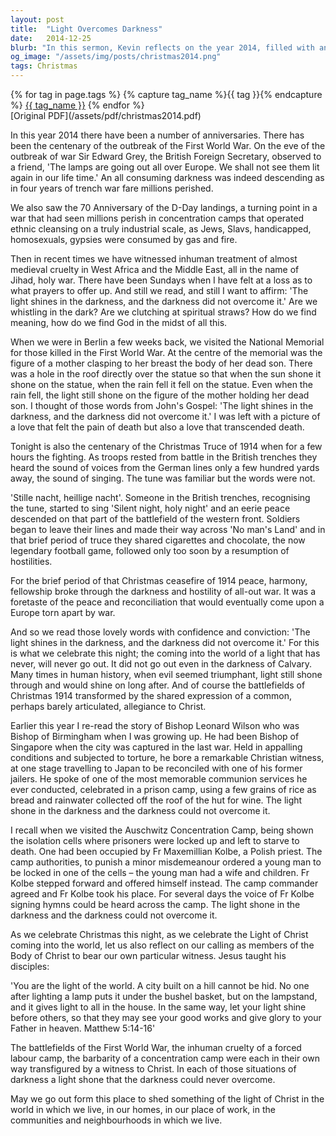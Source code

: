 ```yaml
---
layout: post
title:  "Light Overcomes Darkness"
date:   2014-12-25
blurb: "In this sermon, Kevin reflects on the year 2014, filled with anniversaries of wars and atrocities, and finds hope in the enduring light of Christ. He draws upon historical events and personal experiences to illustrate the power of faith and love in the face of darkness. He encourages his congregation to be bearers of this light, to transform their own situations of darkness, and to let their good works shine before others."
og_image: "/assets/img/posts/christmas2014.png"
tags: Christmas
---    
```

<div class="tag-pills">
  {% for tag in page.tags %}
    {% capture tag_name %}{{ tag }}{% endcapture %}
    <a href="{{ site.baseurl }}/tag/{{ tag_name | slugify }}" class="tag-pill">{{ tag_name }}</a>
  {% endfor %}
</div>
[Original PDF](/assets/pdf/christmas2014.pdf)

In this year 2014 there have been a number of anniversaries. There has been the centenary of the outbreak of the First World War. On the eve of the outbreak of war Sir Edward Grey, the British Foreign Secretary, observed to a friend, 'The lamps are going out all over Europe. We shall not see them lit again in our life time.' An all consuming darkness was indeed descending as in four years of trench war fare millions perished.

We also saw the 70 Anniversary of the D-Day landings, a turning point in a war that had seen millions perish in concentration camps that operated ethnic cleansing on a truly industrial scale, as Jews, Slavs, handicapped, homosexuals, gypsies were consumed by gas and fire.

Then in recent times we have witnessed inhuman treatment of almost medieval cruelty in West Africa and the Middle East, all in the name of Jihad, holy war. There have been Sundays when I have felt at a loss as to what prayers to offer up. And still we read, and still I want to affirm: 'The light shines in the darkness, and the darkness did not overcome it.' Are we whistling in the dark? Are we clutching at spiritual straws? How do we find meaning, how do we find God in the midst of all this.

When we were in Berlin a few weeks back, we visited the National Memorial for those killed in the First World War. At the centre of the memorial was the figure of a mother clasping to her breast the body of her dead son. There was a hole in the roof directly over the statue so that when the sun shone it shone on the statue, when the rain fell it fell on the statue. Even when the rain fell, the light still shone on the figure of the mother holding her dead son. I thought of those words from John's Gospel: 'The light shines in the darkness, and the darkness did not overcome it.' I was left with a picture of a love that felt the pain of death but also a love that transcended death.

Tonight is also the centenary of the Christmas Truce of 1914 when for a few hours the fighting. As troops rested from battle in the British trenches they heard the sound of voices from the German lines only a few hundred yards away, the sound of singing. The tune was familiar but the words were not.

'Stille nacht, heillige nacht'. Someone in the British trenches, recognising the tune, started to sing 'Silent night, holy night' and an eerie peace descended on that part of the battlefield of the western front. Soldiers began to leave their lines and made their way across 'No man's Land' and in that brief period of truce they shared cigarettes and chocolate, the now legendary football game, followed only too soon by a resumption of hostilities.

For the brief period of that Christmas ceasefire of 1914 peace, harmony, fellowship broke through the darkness and hostility of all-out war. It was a foretaste of the peace and reconciliation that would eventually come upon a Europe torn apart by war.

And so we read those lovely words with confidence and conviction: 'The light shines in the darkness, and the darkness did not overcome it.' For this is what we celebrate this night; the coming into the world of a light that has never, will never go out. It did not go out even in the darkness of Calvary. Many times in human history, when evil seemed triumphant, light still shone through and would shine on long after. And of course the battlefields of Christmas 1914 transformed by the shared expression of a common, perhaps barely articulated, allegiance to Christ.

Earlier this year I re-read the story of Bishop Leonard Wilson who was Bishop of Birmingham when I was growing up. He had been Bishop of Singapore when the city was captured in the last war. Held in appalling conditions and subjected to torture, he bore a remarkable Christian witness, at one stage travelling to Japan to be reconciled with one of his former jailers. He spoke of one of the most memorable communion services he ever conducted, celebrated in a prison camp, using a few grains of rice as bread and rainwater collected off the roof of the hut for wine. The light shone in the darkness and the darkness could not overcome it.

I recall when we visited the Auschwitz Concentration Camp, being shown the isolation cells where prisoners were locked up and left to starve to death. One had been occupied by Fr Maxemillian Kolbe, a Polish priest. The camp authorities, to punish a minor misdemeanour ordered a young man to be locked in one of the cells – the young man had a wife and children. Fr Kolbe stepped forward and offered himself instead. The camp commander agreed and Fr Kolbe took his place. For several days the voice of Fr Kolbe signing hymns could be heard across the camp. The light shone in the darkness and the darkness could not overcome it.

As we celebrate Christmas this night, as we celebrate the Light of Christ coming into the world, let us also reflect on our calling as members of the Body of Christ to bear our own particular witness. Jesus taught his disciples:

'You are the light of the world. A city built on a hill cannot be hid. No one after lighting a lamp puts it under the bushel basket, but on the lampstand, and it gives light to all in the house. In the same way, let your light shine before others, so that they may see your good works and give glory to your Father in heaven. Matthew 5:14-16'

The battlefields of the First World War, the inhuman cruelty of a forced labour camp, the barbarity of a concentration camp were each in their own way transfigured by a witness to Christ. In each of those situations of darkness a light shone that the darkness could never overcome.

May we go out form this place to shed something of the light of Christ in the world in which we live, in our homes, in our place of work, in the communities and neighbourhoods in which we live.
